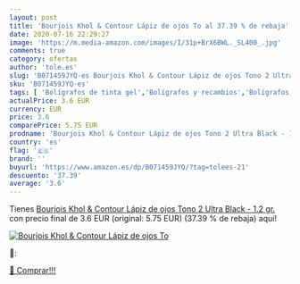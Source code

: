 ```yaml
---
layout: post
title: 'Bourjois Khol & Contour Lápiz de ojos To al 37.39 % de rebaja'
date: 2020-07-16 22:29:27
image: 'https://m.media-amazon.com/images/I/31p+BrX6BWL._SL400_.jpg'
comments: true
category: ofertas
author: 'tole.es'
slug: 'B071459JYQ-es Bourjois Khol & Contour Lápiz de ojos Tono 2 Ultra Black -...'
sku: 'B071459JYQ-es'
tags: [ 'Bolígrafos de tinta gel','Bolígrafos y recambios','Bolígrafos, lápices y útiles de escritura','Oficina y papelería','Recambios para bolígrafos y plumas','lápiz', ]
actualPrice: 3.6 EUR
currency: EUR
price: 3.6
comparePrice: 5.75 EUR
prodname: 'Bourjois Khol & Contour Lápiz de ojos Tono 2 Ultra Black - 1.2 gr.'
country: 'es'
flag: '🇪🇸'
brand: ''
buyurl: 'https://www.amazon.es/dp/B071459JYQ/?tag=tolees-21'
descuento: '37.39'
average: '3.6'
---
```


Tienes [Bourjois Khol & Contour Lápiz de ojos Tono 2 Ultra Black - 1.2 gr.](https://www.amazon.es/dp/B071459JYQ/?tag=tolees-21) con precio final de  3.6 EUR (original: 5.75 EUR) (37.39 %  de rebaja) aqui!

[![Bourjois Khol & Contour Lápiz de ojos To](https://m.media-amazon.com/images/I/31p+BrX6BWL._SL400_.jpg)](https://www.amazon.es/dp/B071459JYQ/?tag=tolees-21)

🔎:


[🛒 Comprar!!!](https://www.amazon.es/dp/B071459JYQ/?tag=tolees-21)

